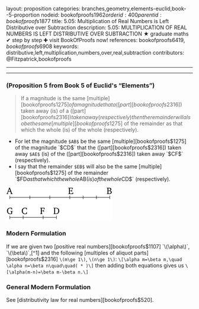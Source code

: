 layout: proposition
categories: branches,geometry,elements-euclid,book--5-proportion
nodeid: bookofproofs$1962
orderid: 400
parentid: bookofproofs$1877
title: 5.05: Multiplication of Real Numbers is Left Distributive over Subtraction
description: 5.05: MULTIPLICATION OF REAL NUMBERS IS LEFT DISTRIBUTIVE OVER SUBTRACTION &#9733; graduate maths &#10004; step by step &#10010; visit BookOfProofs now!
references: bookofproofs$6419,bookofproofs$6908
keywords: distributive,left,multiplication,numbers,over,real,subtraction
contributors: @Fitzpatrick,bookofproofs

---


---

### (Proposition 5 from Book 5 of Euclid's “Elements”)

> If a magnitude is the same [multiple][bookofproofs$1275] of a magnitude that a ([part][bookofproofs$2316]) taken away (is) of a ([part][bookofproofs$2316]) taken away (respectively) then the remainder will also be the same [multiple][bookofproofs$1275] of the remainder as that which the whole (is) of the whole (respectively).
* For let the magnitude `$AB$` be the same [multiple][bookofproofs$1275] of the magnitude `$CD$` that the ([part][bookofproofs$2316]) taken away `$AE$` (is) of the ([part][bookofproofs$2316]) taken away `$CF$` (respectively).
* I say that the remainder `$EB$` will also be the same [multiple][bookofproofs$1275] of the remainder `$FD$` as that which the whole `$AB$` (is) of the whole `$CD$` (respectively).


![fig05e](https://github.com/bookofproofs/bookofproofs.github.io/blob/main/_sources/_assets/images/euclid/Book05/fig05e.png?raw=true)


### Modern Formulation

If we are given two [positive real numbers][bookofproofs$1107] `\(\alpha\)`, `\(\beta\)`,[^1] and the following [multiples of aliquot parts][bookofproofs$2316] `\(m\ge 1\)`, `\(n\ge 1\)`:
`\[\alpha m=\beta m,\quad \alpha n=\beta n\quad\quad( * )\]`
then adding both equations gives us 
`\[\alpha(m-n)=\beta m-\beta n.\]`

### General Modern Formulation

See [distributivity law for real numbers][bookofproofs$520].
[^1]: From a geometrical point of view, `\(\alpha,\beta\)` could e.g. mean the lengths of some segments, the areas of some plane figures or the volumes of some solids.
